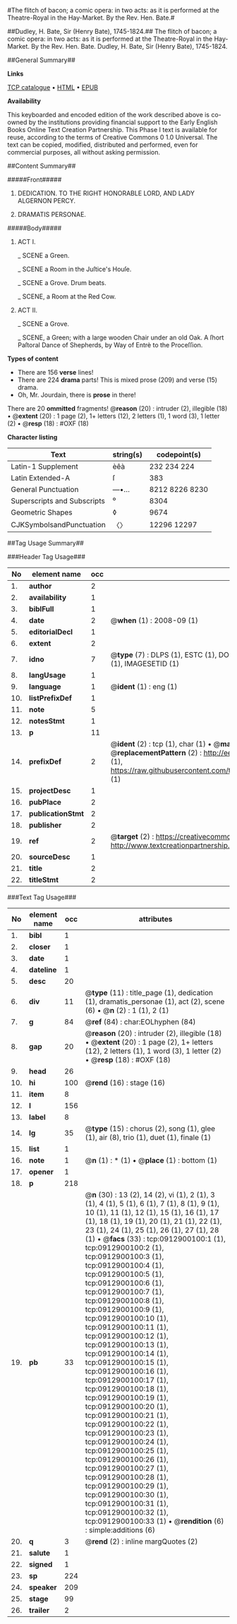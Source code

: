 #The flitch of bacon; a comic opera: in two acts: as it is performed at the Theatre-Royal in the Hay-Market. By the Rev. Hen. Bate.#

##Dudley, H. Bate, Sir (Henry Bate), 1745-1824.##
The flitch of bacon; a comic opera: in two acts: as it is performed at the Theatre-Royal in the Hay-Market. By the Rev. Hen. Bate.
Dudley, H. Bate, Sir (Henry Bate), 1745-1824.

##General Summary##

**Links**

[TCP catalogue](http://www.ota.ox.ac.uk/tcp/)  • 
[HTML](http://tei.it.ox.ac.uk/tcp/Texts-HTML/free/004/004832076.html)  • 
[EPUB](http://tei.it.ox.ac.uk/tcp/Texts-EPUB/free/004/004832076.epub)

**Availability**

This keyboarded and encoded edition of the
	       work described above is co-owned by the institutions
	       providing financial support to the Early English Books
	       Online Text Creation Partnership. This Phase I text is
	       available for reuse, according to the terms of Creative
	       Commons 0 1.0 Universal. The text can be copied,
	       modified, distributed and performed, even for
	       commercial purposes, all without asking permission.


##Content Summary##

#####Front#####

1. DEDICATION. TO THE RIGHT HONORABLE LORD, AND LADY ALGERNON PERCY.

1. DRAMATIS PERSONAE.

#####Body#####

1. ACT I.

    _ SCENE a Green.

    _ SCENE a Room in the Juſtice's Houſe.

    _ SCENE a Grove. Drum beats.

    _ SCENE, a Room at the Red Cow.

1. ACT II.

    _ SCENE a Grove.

    _ SCENE, a Green; with a large wooden Chair under an old Oak. A ſhort Paſtoral Dance of Shepherds, by Way of Entrè to the Proceſſion.

**Types of content**

  * There are 156 **verse** lines!
  * There are 224 **drama** parts! This is mixed prose (209) and verse (15) drama.
  * Oh, Mr. Jourdain, there is **prose** in there!

There are 20 **ommitted** fragments! 
 @__reason__ (20) : intruder (2), illegible (18)  •  @__extent__ (20) : 1 page (2), 1+ letters (12), 2 letters (1), 1 word (3), 1 letter (2)  •  @__resp__ (18) : #OXF (18)

**Character listing**


|Text|string(s)|codepoint(s)|
|---|---|---|
|Latin-1 Supplement|èêà|232 234 224|
|Latin Extended-A|ſ|383|
|General Punctuation|—•…|8212 8226 8230|
|Superscripts             and Subscripts|⁰|8304|
|Geometric Shapes|◊|9674|
|CJKSymbolsandPunctuation|〈〉|12296 12297|

##Tag Usage Summary##

###Header Tag Usage###

|No|element name|occ|attributes|
|---|---|---|---|
|1.|__author__|2||
|2.|__availability__|1||
|3.|__biblFull__|1||
|4.|__date__|2| @__when__ (1) : 2008-09 (1)|
|5.|__editorialDecl__|1||
|6.|__extent__|2||
|7.|__idno__|7| @__type__ (7) : DLPS (1), ESTC (1), DOCNO (1), TCP (1), GALEDOCNO (1), CONTENTSET (1), IMAGESETID (1)|
|8.|__langUsage__|1||
|9.|__language__|1| @__ident__ (1) : eng (1)|
|10.|__listPrefixDef__|1||
|11.|__note__|5||
|12.|__notesStmt__|1||
|13.|__p__|11||
|14.|__prefixDef__|2| @__ident__ (2) : tcp (1), char (1)  •  @__matchPattern__ (2) : ([0-9\-]+):([0-9IVX]+) (1), (.+) (1)  •  @__replacementPattern__ (2) : http://eebo.chadwyck.com/downloadtiff?vid=$1&page=$2 (1), https://raw.githubusercontent.com/textcreationpartnership/Texts/master/tcpchars.xml#$1 (1)|
|15.|__projectDesc__|1||
|16.|__pubPlace__|2||
|17.|__publicationStmt__|2||
|18.|__publisher__|2||
|19.|__ref__|2| @__target__ (2) : https://creativecommons.org/publicdomain/zero/1.0/ (1), http://www.textcreationpartnership.org/docs/. (1)|
|20.|__sourceDesc__|1||
|21.|__title__|2||
|22.|__titleStmt__|2||


###Text Tag Usage###

|No|element name|occ|attributes|
|---|---|---|---|
|1.|__bibl__|1||
|2.|__closer__|1||
|3.|__date__|1||
|4.|__dateline__|1||
|5.|__desc__|20||
|6.|__div__|11| @__type__ (11) : title_page (1), dedication (1), dramatis_personae (1), act (2), scene (6)  •  @__n__ (2) : 1 (1), 2 (1)|
|7.|__g__|84| @__ref__ (84) : char:EOLhyphen (84)|
|8.|__gap__|20| @__reason__ (20) : intruder (2), illegible (18)  •  @__extent__ (20) : 1 page (2), 1+ letters (12), 2 letters (1), 1 word (3), 1 letter (2)  •  @__resp__ (18) : #OXF (18)|
|9.|__head__|26||
|10.|__hi__|100| @__rend__ (16) : stage (16)|
|11.|__item__|8||
|12.|__l__|156||
|13.|__label__|8||
|14.|__lg__|35| @__type__ (15) : chorus (2), song (1), glee (1), air (8), trio (1), duet (1), finale (1)|
|15.|__list__|1||
|16.|__note__|1| @__n__ (1) : * (1)  •  @__place__ (1) : bottom (1)|
|17.|__opener__|1||
|18.|__p__|218||
|19.|__pb__|33| @__n__ (30) : 13 (2), 14 (2), vi (1), 2 (1), 3 (1), 4 (1), 5 (1), 6 (1), 7 (1), 8 (1), 9 (1), 10 (1), 11 (1), 12 (1), 15 (1), 16 (1), 17 (1), 18 (1), 19 (1), 20 (1), 21 (1), 22 (1), 23 (1), 24 (1), 25 (1), 26 (1), 27 (1), 28 (1)  •  @__facs__ (33) : tcp:0912900100:1 (1), tcp:0912900100:2 (1), tcp:0912900100:3 (1), tcp:0912900100:4 (1), tcp:0912900100:5 (1), tcp:0912900100:6 (1), tcp:0912900100:7 (1), tcp:0912900100:8 (1), tcp:0912900100:9 (1), tcp:0912900100:10 (1), tcp:0912900100:11 (1), tcp:0912900100:12 (1), tcp:0912900100:13 (1), tcp:0912900100:14 (1), tcp:0912900100:15 (1), tcp:0912900100:16 (1), tcp:0912900100:17 (1), tcp:0912900100:18 (1), tcp:0912900100:19 (1), tcp:0912900100:20 (1), tcp:0912900100:21 (1), tcp:0912900100:22 (1), tcp:0912900100:23 (1), tcp:0912900100:24 (1), tcp:0912900100:25 (1), tcp:0912900100:26 (1), tcp:0912900100:27 (1), tcp:0912900100:28 (1), tcp:0912900100:29 (1), tcp:0912900100:30 (1), tcp:0912900100:31 (1), tcp:0912900100:32 (1), tcp:0912900100:33 (1)  •  @__rendition__ (6) : simple:additions (6)|
|20.|__q__|3| @__rend__ (2) : inline margQuotes (2)|
|21.|__salute__|1||
|22.|__signed__|1||
|23.|__sp__|224||
|24.|__speaker__|209||
|25.|__stage__|99||
|26.|__trailer__|2||
